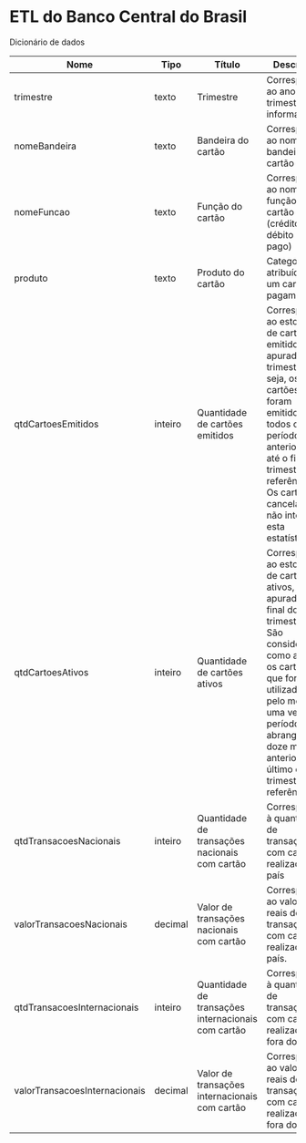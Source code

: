 # ETL do Banco Central do Brasil

Dicionário de dados

|Nome	|Tipo	|Título	|Descrição |
| --- | --- | --- | --- |
|trimestre	|texto	|Trimestre	|Corresponde ao ano e trimestre das informações|
|nomeBandeira	|texto	|Bandeira do cartão	|Corresponde ao nome da bandeira do cartão|
|nomeFuncao	|texto	|Função do cartão	|Corresponde ao nome da função do cartão (crédito, débito e pré-pago)|
|produto	|texto	|Produto do cartão	|Categoria atribuída a um cartão de pagamento.|
|qtdCartoesEmitidos	|inteiro	|Quantidade de cartões emitidos	|Corresponde ao estoque de cartões emitidos, apurado no trimestre, ou seja, os cartões que foram emitidos em todos os períodos anteriores até o final do trimestre de referência. Os cartões cancelados não integram esta estatística.|
|qtdCartoesAtivos	|inteiro	|Quantidade de cartões ativos	|Corresponde ao estoque de cartões ativos, apurado no final do trimestre. São considerados como ativos os cartões que foram utilizados pelo menos uma vez no período que abrange os doze meses anteriores ao último dia do trimestre de referência.|
|qtdTransacoesNacionais	|inteiro	|Quantidade de transações nacionais com cartão	|Corresponde à quantidade de transações com cartão realizadas no país|
|valorTransacoesNacionais	|decimal	|Valor de transações nacionais com cartão	|Corresponde ao valor em reais de transações com cartão realizadas no país.|
|qtdTransacoesInternacionais	|inteiro	|Quantidade de transações internacionais com cartão	|Corresponde à quantidade de transações com cartão realizadas fora do país.|
|valorTransacoesInternacionais	|decimal	|Valor de transações internacionais com cartão	|Corresponde ao valor em reais de transações com cartão realizadas fora do país.|
